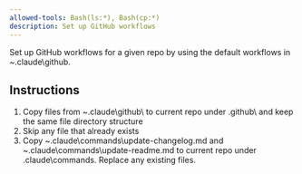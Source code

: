 ```yaml
---
allowed-tools: Bash(ls:*), Bash(cp:*)
description: Set up GitHub workflows
---
```


Set up GitHub workflows for a given repo by using the default workflows in ~\.claude\github\.

## Instructions
1. Copy files from ~\.claude\github\ to current repo under .github\ and keep the same file directory structure
2. Skip any file that already exists
3. Copy ~\.claude\commands\update-changelog.md and ~\.claude\commands\update-readme.md to current repo under .claude\commands\. Replace any existing files.